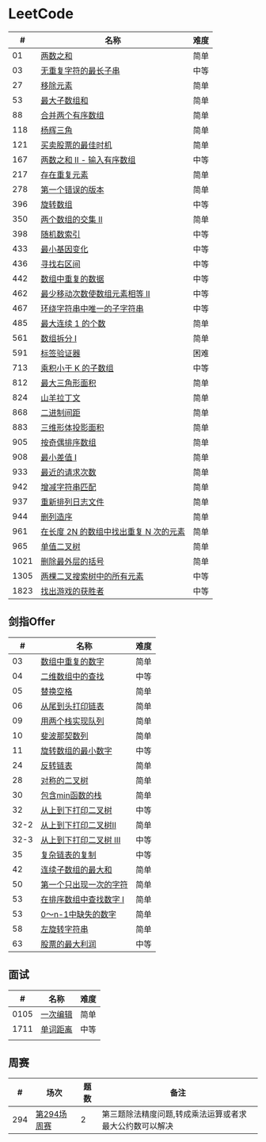 LeetCode
========

| #    | 名称                                                                                             | 难度 |
|------|------------------------------------------------------------------------------------------------|----|
| 01   | [两数之和](https://leetcode.cn/problems/two-sum/)       | 简单 |
| 03   | [无重复字符的最长子串](https://leetcode-cn.com/problems/longest-substring-without-repeating-characters/) | 中等 |
| 27   | [移除元素](https://leetcode-cn.com/problems/remove-element/)                                        | 简单 |
| 53   | [最大子数组和](https://leetcode.cn/problems/maximum-subarray/)                                        | 简单 |
| 88   | [合并两个有序数组](https://leetcode.cn/problems/merge-sorted-array/)                                        | 简单 |
| 118  | [杨辉三角](https://leetcode-cn.com/problems/pascals-triangle/)                                       | 简单 |
| 121  | [买卖股票的最佳时机](https://leetcode.cn/problems/best-time-to-buy-and-sell-stock/)                                       | 简单 |
| 167  | [两数之和 II - 输入有序数组](https://leetcode-cn.com/problems/two-sum-ii-input-array-is-sorted/)    | 中等 |
| 217  | [存在重复元素](https://leetcode.cn/problems/maximum-subarray/)    | 简单 |
| 278  | [第一个错误的版本](https://leetcode.cn/problems/first-bad-version/)    | 简单 |
| 396  | [旋转数组](https://leetcode-cn.com/problems/rotate-function/)                                      | 中等 |
| 350  | [两个数组的交集 II](https://leetcode.cn/problems/intersection-of-two-arrays-ii/)                                      | 简单 |
| 398  | [随机数索引](https://leetcode-cn.com/problems/random-pick-index/)                                   | 中等 |
| 433  | [最小基因变化](https://leetcode-cn.com/problems/minimum-genetic-mutation/)                                  | 中等 |
| 436  | [寻找右区间](https://leetcode.cn/problems/find-right-interval/)                                   | 中等 |
| 442  | [数组中重复的数据](https://leetcode-cn.com/problems/find-all-duplicates-in-an-array/)                                  | 中等 |
| 462  | [最少移动次数使数组元素相等 II](https://leetcode.cn/problems/minimum-moves-to-equal-array-elements-ii/)                                  | 中等 |
| 467  | [环绕字符串中唯一的子字符串](https://leetcode.cn/problems/unique-substrings-in-wraparound-string/)                                  | 中等 |
| 485  | [最大连续 1 的个数](https://leetcode-cn.com/problems/max-consecutive-ones/)                           | 简单 |
| 561  | [数组拆分 I](https://leetcode-cn.com/problems/array-partition-i/)                                  | 简单 |
| 591  | [标签验证器](https://leetcode-cn.com/problems/tag-validator/)                                      | 困难 |
| 713  | [乘积小于 K 的子数组](https://leetcode-cn.com/problems/subarray-product-less-than-k/)                  | 中等 |
| 812  | [最大三角形面积](https://leetcode.cn/problems/largest-triangle-area/)                                      | 简单 |
| 824  | [山羊拉丁文](https://leetcode-cn.com/problems/goat-latin/)                                      | 简单 |
| 868  | [二进制间距](https://leetcode-cn.com/problems/binary-gap/)                                          | 简单 |
| 883  | [三维形体投影面积](https://leetcode-cn.com/problems/projection-area-of-3d-shapes/)                     | 简单 |
| 905  | [按奇偶排序数组](https://leetcode-cn.com/problems/sort-array-by-parity/)                                | 简单 |
| 908  | [最小差值 I](https://leetcode-cn.com/problems/smallest-range-i/)                                     | 简单 |
| 933  | [最近的请求次数](https://leetcode-cn.com/problems/number-of-recent-calls/)                                    | 简单 |
| 942  | [增减字符串匹配](https://leetcode.cn/problems/di-string-match/)                                     | 简单 |
| 937  | [重新排列日志文件](https://leetcode-cn.com/problems/reorder-data-in-log-files/)                        | 简单 |
| 944  | [删列造序](https://leetcode.cn/problems/delete-columns-to-make-sorted/)                        | 简单 |
| 961  | [在长度 2N 的数组中找出重复 N 次的元素](https://leetcode.cn/problems/n-repeated-element-in-size-2n-array/)                        | 简单 |
| 965  | [单值二叉树](https://leetcode.cn/problems/univalued-binary-tree/)                        | 简单 |
| 1021 | [删除最外层的括号](https://leetcode.cn/problems/remove-outermost-parentheses/)     | 简单 |
| 1305 | [两棵二叉搜索树中的所有元素](https://leetcode-cn.com/problems/all-elements-in-two-binary-search-trees/)     | 中等 |
| 1823 | [找出游戏的获胜者](https://leetcode-cn.com/problems/find-the-winner-of-the-circular-game/)             | 中等 |


## 剑指Offer

| #   | 名称                                                                                 |  难度 |
|-----|------------------------------------------------------------------------------------|--|
| 03  | [数组中重复的数字](https://leetcode.cn/problems/shu-zu-zhong-zhong-fu-de-shu-zi-lcof/)       | 简单 |
| 04  | [二维数组中的查找](https://leetcode.cn/problems/er-wei-shu-zu-zhong-de-cha-zhao-lcof/)       | 中等 |
| 05  | [替换空格](https://leetcode.cn/problems/ti-huan-kong-ge-lcof/)       | 简单 |
| 06  | [从尾到头打印链表](https://leetcode.cn/problems/cong-wei-dao-tou-da-yin-lian-biao-lcof/)   | 简单 |
| 09  | [用两个栈实现队列](https://leetcode.cn/problems/yong-liang-ge-zhan-shi-xian-dui-lie-lcof/) | 简单 |
| 10  | [斐波那契数列](https://leetcode.cn/problems/fei-bo-na-qi-shu-lie-lcof/) | 简单 |
| 11  | [旋转数组的最小数字](https://leetcode.cn/problems/xuan-zhuan-shu-zu-de-zui-xiao-shu-zi-lcof/) | 中等 |
| 24  | [反转链表](https://leetcode.cn/problems/fan-zhuan-lian-biao-lcof/)                     | 简单 |
| 28  | [对称的二叉树](https://leetcode.cn/problems/dui-cheng-de-er-cha-shu-lcof/)                     | 简单 |
| 30  | [包含min函数的栈](https://leetcode.cn/problems/bao-han-minhan-shu-de-zhan-lcof/)         | 简单 |
| 32  | [从上到下打印二叉树](https://leetcode.cn/problems/cong-shang-dao-xia-da-yin-er-cha-shu-lcof/)         | 中等 |
| 32-2  | [从上到下打印二叉树II](https://leetcode.cn/problems/cong-shang-dao-xia-da-yin-er-cha-shu-ii-lcof/)         | 简单 |
| 32-3  | [从上到下打印二叉树 III](https://leetcode.cn/problems/cong-shang-dao-xia-da-yin-er-cha-shu-iii-lcof/)         | 中等 |
| 35  | [复杂链表的复制](https://leetcode.cn/problems/fu-za-lian-biao-de-fu-zhi-lcof/)         | 中等 |
| 42  | [连续子数组的最大和](https://leetcode.cn/problems/lian-xu-zi-shu-zu-de-zui-da-he-lcof/)         | 简单 |
| 50  | [第一个只出现一次的字符](https://leetcode.cn/problems/di-yi-ge-zhi-chu-xian-yi-ci-de-zi-fu-lcof/)         | 简单 |
| 53  | [在排序数组中查找数字 I](https://leetcode.cn/problems/zai-pai-xu-shu-zu-zhong-cha-zhao-shu-zi-lcof/)         | 简单 |
| 53  | [0～n-1中缺失的数字](https://leetcode.cn/problems/que-shi-de-shu-zi-lcof/)         | 简单 |
| 58  | [左旋转字符串](https://leetcode.cn/problems/zuo-xuan-zhuan-zi-fu-chuan-lcof/)         | 简单 |
| 63  | [股票的最大利润](https://leetcode.cn/problems/gu-piao-de-zui-da-li-run-lcof/)         | 中等 |


## 面试
| #    | 名称       |  难度 |
|------|----------|-----|
| 0105 | [一次编辑](https://leetcode.cn/problems/one-away-lcci/) |简单|
| 1711 | [单词距离](https://leetcode.cn/problems/find-closest-lcci/) |中等|
|      |          |     |

## 周赛
| #    | 场次                                                        | 题数 | 备注 |
|------|-----------------------------------------------------------|-----|--|
|294| [第294场周赛](https://leetcode.cn/contest/weekly-contest-294) |2| 第三题除法精度问题,转成乘法运算或者求最大公约数可以解决|
